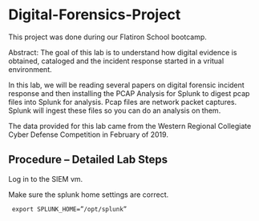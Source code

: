 # Digital-Forensics-Project
This project was done during our Flatiron School bootcamp.

Abstract: The goal of this lab is to understand how digital evidence is obtained, cataloged and the incident response started in a vritual environment.  

In this lab, we will be reading several papers on digital forensic incident response and then installing the PCAP Analysis for Splunk to digest pcap files into Splunk for analysis. Pcap files are network packet captures. Splunk will ingest these files so you can do an analysis on them. 

The data provided for this lab came from the Western Regional Collegiate Cyber Defense Competition in February of 2019. 

Procedure – Detailed Lab Steps
----------------------------------------------------------------------------------------------------------------------------------------------------------------------
Log in to the SIEM vm.

Make sure the splunk home settings are correct.
     
     export SPLUNK_HOME=”/opt/splunk”


